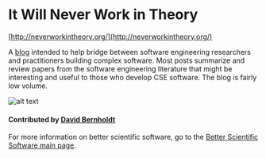 # It Will Never Work in Theory

[http://neverworkintheory.org/](http://neverworkintheory.org/)

A [blog](http://neverworkintheory.org/) intended to help bridge between software engineering researchers and practitioners building complex software.  Most posts summarize and review papers from the software engineering literature that might be interesting and useful to those who develop CSE software.  The blog is fairly low volume.

![alt text](http://neverworkintheory.org/assets/img/scales.svg "blog logo")

#### Contributed by [David Bernholdt](http://github.com/bernhold)

For more information on better scientific software, go to the [Better Scientific Software main page](http://betterscientificsoftware.info).

<!---
Publish: yes
Categories: Development
Topics: Software engineering
Tags: blog
Level: 2
Prerequisites: defaults
Aggregate: none
--->
